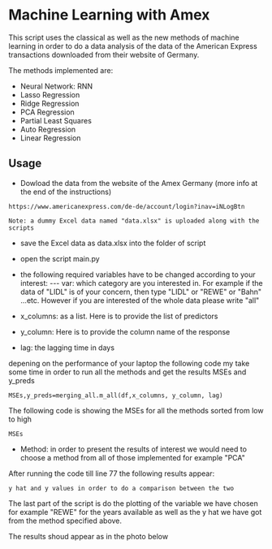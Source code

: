 # Machine Learning with Amex

This script uses the classical as well as the new methods of machine learning in order to do a data analysis of the data of the American Express transactions downloaded from their website of Germany.

The methods implemented are:
- Neural Network: RNN
- Lasso Regression
- Ridge Regression
- PCA Regression
- Partial Least Squares
- Auto Regression
- Linear Regression



## Usage

- Dowload the data from the website of the Amex Germany (more info at the end of the instructions)
 ```
https://www.americanexpress.com/de-de/account/login?inav=iNLogBtn

Note: a dummy Excel data named "data.xlsx" is uploaded along with the   scripts
```
- save the Excel data as data.xlsx into the folder of script

- open the script main.py

- the following required variables have to be changed according to your interest:
--- var: which category are you interested in. For example if the data of "LIDL" is of your concern, then type "LIDL" or "REWE" or "Bahn" ...etc. However if you are interested of the whole data please write "all"

- x_columns: as a list. Here is to provide the list of predictors

- y_column: Here is to provide the column name of the response

- lag: the lagging time in days

depening on the performance of your laptop the following code my take some time in order to run all the methods and get the results MSEs and y_preds
```
MSEs,y_preds=merging_all.m_all(df,x_columns, y_column, lag)
```
The following code is showing the MSEs for all the methods sorted from low to high
```
MSEs
```
- Method: in order to present the results of interest we would need to choose a method from all of those implemented for example "PCA"

After running the code till line 77 the following results appear:
```
y hat and y values in order to do a comparison between the two
```

The last part of the script is do the plotting of the variable we have chosen for example "REWE" for the years available as well as the y hat we have got from the method specified above.

The results shoud appear as in the photo below
